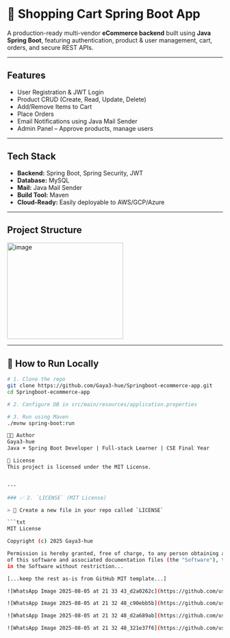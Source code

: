 # 🛒 Shopping Cart Spring Boot App

A production-ready multi-vendor **eCommerce backend** built using **Java Spring Boot**, featuring authentication, product & user management, cart, orders, and secure REST APIs.

---

## Features

- User Registration & JWT Login
- Product CRUD (Create, Read, Update, Delete)
- Add/Remove Items to Cart
- Place Orders
- Email Notifications using Java Mail Sender
- Admin Panel – Approve products, manage users

---

## Tech Stack

- **Backend:** Spring Boot, Spring Security, JWT
- **Database:** MySQL
- **Mail:** Java Mail Sender
- **Build Tool:** Maven
- **Cloud-Ready:** Easily deployable to AWS/GCP/Azure

---

## Project Structure

<img width="271" height="225" alt="image" src="https://github.com/user-attachments/assets/bdbb311f-b031-4ce6-b333-ad93d7af5f26" />

---

## 🧪 How to Run Locally

```bash
# 1. Clone the repo
git clone https://github.com/Gaya3-hue/Springboot-ecommerce-app.git
cd Springboot-ecommerce-app

# 2. Configure DB in src/main/resources/application.properties

# 3. Run using Maven
./mvnw spring-boot:run

👨‍💻 Author
Gaya3-hue
Java + Spring Boot Developer | Full-stack Learner | CSE Final Year

📄 License
This project is licensed under the MIT License.


---

### ✅ 2. `LICENSE` (MIT License)

> 📄 Create a new file in your repo called `LICENSE`

```txt
MIT License

Copyright (c) 2025 Gaya3-hue

Permission is hereby granted, free of charge, to any person obtaining a copy
of this software and associated documentation files (the "Software"), to deal
in the Software without restriction...

[...keep the rest as-is from GitHub MIT template...]

![WhatsApp Image 2025-08-05 at 21 33 43_d2a0262c](https://github.com/user-attachments/assets/699644cd-37b2-493f-82a4-ac804c56e609)

![WhatsApp Image 2025-08-05 at 21 32 48_c90ebb5b](https://github.com/user-attachments/assets/cce77eef-c6a4-48d4-83ba-8a9ef8debd12)

![WhatsApp Image 2025-08-05 at 21 32 48_d2a689ab](https://github.com/user-attachments/assets/ca75fc92-437f-47cf-a54b-a9b5a8bd3f8f)

![WhatsApp Image 2025-08-05 at 21 32 48_321e37f6](https://github.com/user-attachments/assets/91f30a45-b4d9-4039-b855-3aa5a052a044)




